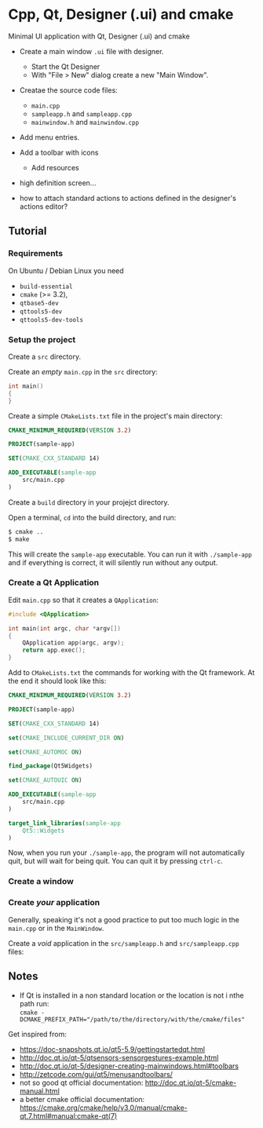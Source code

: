 # Cpp, Qt, Designer (.ui) and cmake

Minimal UI application with Qt, Designer (.ui) and cmake

- Create a main window `.ui` file with designer.
  - Start the Qt Designer
  - With "File > New" dialog create a new "Main Window".
- Creatae the source code files:
  - `main.cpp`
  - `sampleapp.h` and `sampleapp.cpp`
  - `mainwindow.h` and `mainwindow.cpp`

- Add menu entries.
- Add a toolbar with icons
  - Add resources
- high definition screen...
- how to attach standard actions to actions defined in the designer's actions editor?
 
## Tutorial

### Requirements

On Ubuntu / Debian Linux you need

- `build-essential`
- `cmake` (>= 3.2),
- `qtbase5-dev`
- `qttools5-dev`
- `qttools5-dev-tools`

### Setup the project

Create a `src` directory.

Create an _empty_ `main.cpp` in the `src` directory:

```cpp
int main()
{
}
```

Create a simple `CMakeLists.txt` file in the project's main directory:

```CMake
CMAKE_MINIMUM_REQUIRED(VERSION 3.2)

PROJECT(sample-app)

SET(CMAKE_CXX_STANDARD 14)

ADD_EXECUTABLE(sample-app
    src/main.cpp
)
```

Create a `build` directory in your projejct directory.

Open a terminal, `cd` into the build directory, and run:

```sh
$ cmake ..
$ make
```

This will create the `sample-app` executable. You can run it with `./sample-app` and if everything is correct, it will silently run without any output.

### Create a Qt Application

Edit `main.cpp` so that it creates a `QApplication`:

```cpp
#include <QApplication>

int main(int argc, char *argv[])
{
    QApplication app(argc, argv);
    return app.exec();
}
```

Add to `CMakeLists.txt` the commands for working with the Qt framework. At the end it should look like this:

```CMake
CMAKE_MINIMUM_REQUIRED(VERSION 3.2)

PROJECT(sample-app)

SET(CMAKE_CXX_STANDARD 14)

set(CMAKE_INCLUDE_CURRENT_DIR ON)

set(CMAKE_AUTOMOC ON)

find_package(Qt5Widgets)

set(CMAKE_AUTOUIC ON)

ADD_EXECUTABLE(sample-app
    src/main.cpp
)

target_link_libraries(sample-app
    Qt5::Widgets
)
```

Now, when you run your `./sample-app`, the program will not automatically quit, but will wait for being quit. You can quit it by pressing `ctrl-c`.

### Create a window




### Create _your_ application

Generally, speaking it's not a good practice to put too much logic in the `main.cpp` or in the `MainWindow`.

Create a _void_ application in the `src/sampleapp.h` and `src/sampleapp.cpp` files:

## Notes

- If Qt is installed in a non standard location or the location is not i nthe path run:  
  `cmake -DCMAKE_PREFIX_PATH="/path/to/the/directory/with/the/cmake/files"`

Get inspired from:

- https://doc-snapshots.qt.io/qt5-5.9/gettingstartedqt.html
- http://doc.qt.io/qt-5/qtsensors-sensorgestures-example.html
- http://doc.qt.io/qt-5/designer-creating-mainwindows.html#toolbars
- http://zetcode.com/gui/qt5/menusandtoolbars/
- not so good qt official documentation: http://doc.qt.io/qt-5/cmake-manual.html
- a better cmake official documentation: https://cmake.org/cmake/help/v3.0/manual/cmake-qt.7.html#manual:cmake-qt(7)
